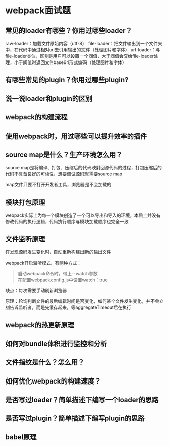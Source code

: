 # webpack面试题
## 常见的loader有哪些？你用过哪些loader？
raw-loader：加载文件原始内容（utf-8）
file-loader：把文件输出到一个文件夹中，在代码中通过相对url去引用输出的文件（处理图片和字体）
url-loader：与file-loader类似，区别是用户可以设置一个阀值，大于阀值会交给file-loader处理，小于阀值时返回文件base64形式编码（处理图片和字体）

## 有哪些常见的plugin？你用过哪些plugin?
## 说一说loader和plugin的区别
## webpack的构建流程
## 使用webpack时，用过哪些可以提升效率的插件
## source map是什么？生产环境怎么用？
source map是将编译、打包、压缩后的代码映射回源代码的过程，打包压缩后的代码不具备良好的可读性，想要调试源码就需要source map

map文件只要不打开开发者工具，浏览器是不会加载的

## 模块打包原理
webpack实际上为每一个模块创造了一个可以导出和导入的环境，本质上并没有修改代码的执行逻辑，代码执行顺序与模块加载顺序也完全一致

## 文件监听原理
在发现源码发生变化时，自动重新构建出新的输出文件

webpack开启监听模式，有两种方式：
>启动webpack命令时，带上--watch参数<br>
在配置webpack.config.js中设置watch：true

缺点：每次需要手动刷新浏览器

原理：轮询判断文件的最后编辑时间是否变化，如何某个文件发生变化，并不会立刻告诉监听者，而是先缓存起来，等aggregateTimeout后在执行

## webpack的热更新原理
## 如何对bundle体积进行监控和分析
## 文件指纹是什么？怎么用？
## 如何优化webpack的构建速度？
## 是否写过loader？简单描述下编写一个loader的思路
## 是否写过plugin？简单描述下编写plugin的思路
## babel原理
